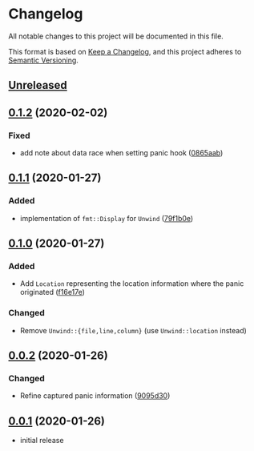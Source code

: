# Changelog

All notable changes to this project will be documented in this file.

This format is based on [Keep a Changelog], and this project adheres to [Semantic Versioning].

## [Unreleased]

## [0.1.2] (2020-02-02)

### Fixed

* add note about data race when setting panic hook ([0865aab](https://github.com/ubnt-intrepid/maybe-unwind/commit/0865aabfc0ac7a7929923f9580230efc92bf6549))

## [0.1.1] (2020-01-27)

### Added

* implementation of `fmt::Display` for `Unwind` ([79f1b0e](https://github.com/ubnt-intrepid/maybe-unwind/commit/79f1b0e47237e4b113053fc15120ce0b454dc2ec))

## [0.1.0] (2020-01-27)

### Added

* Add `Location` representing the location information where the panic originated ([f16e17e](https://github.com/ubnt-intrepid/maybe-unwind/commit/f16e17ec66a6f4853b5b28e7dafdb85fb2105023))

### Changed

* Remove `Unwind::{file,line,column}` (use `Unwind::location` instead)

## [0.0.2] (2020-01-26)

### Changed

* Refine captured panic information ([9095d30](https://github.com/ubnt-intrepid/maybe-unwind/commit/9095d30a6b29b3608f8c599c4fe4c2ef6d04e583))

## [0.0.1] (2020-01-26)

* initial release

<!-- links -->

[Unreleased]: https://github.com/ubnt-intrepid/maybe-unwind/compare/v0.1.2...HEAD
[0.1.2]: https://github.com/ubnt-intrepid/maybe-unwind/compare/v0.1.1...v0.1.2
[0.1.1]: https://github.com/ubnt-intrepid/maybe-unwind/compare/v0.1.0...v0.1.1
[0.1.0]: https://github.com/ubnt-intrepid/maybe-unwind/compare/v0.0.2...v0.1.0
[0.0.2]: https://github.com/ubnt-intrepid/maybe-unwind/compare/v0.0.1...v0.0.2
[0.0.1]: https://github.com/ubnt-intrepid/maybe-unwind/tree/v0.0.1

[Keep a Changelog]: https://keepachangelog.com/en/1.0.0/
[Semantic Versioning]: https://semver.org/spec/v2.0.0.html
